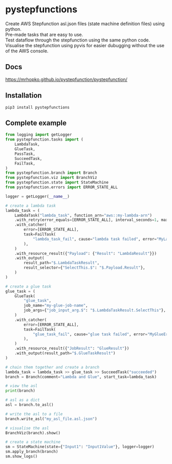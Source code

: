 # pystepfunctions

Create AWS Stepfunction asl.json files (state machine definition files) using python.  
Pre-made tasks that are easy to use.  
Test dataflow through the stepfunction using the same python code.  
Visualise the stepfunction using pyvis for easier dubugging without the use of the AWS console.  

## Docs

https://mrhopko.github.io/pystepfunction/pystepfunction/

## Installation
```
pip3 install pystepfunctions
```

## Complete example
```python
from logging import getLogger
from pystepfunction.tasks import (
    LambdaTask,
    GlueTask,
    PassTask,
    SucceedTask,
    FailTask,
)
from pystepfunction.branch import Branch
from pystepfunction.viz import BranchViz
from pystepfunction.state import StateMachine
from pystepfunction.errors import ERROR_STATE_ALL

logger = getLogger(__name__)

# create a lambda task
lambda_task = (
    LambdaTask("lambda_task", function_arn="aws::my-lambda-arn")
    .with_retry(error_equals=[ERROR_STATE_ALL], interval_seconds=1, max_attempts=3)
    .with_catcher(
        error=[ERROR_STATE_ALL],
        task=FailTask(
            "lambda_task_fail", cause="lambda task failed", error="MyLambdaError"
        ),
    )
    .with_resource_result({"Payload": {"Result": "LambdaResult"}})
    .with_output(
        result_path="$.LambdaTaskResult",
        result_selector={"SelectThis.$": "$.Payload.Result"},
    )
)

# create a glue task
glue_task = (
    GlueTask(
        "glue_task",
        job_name="my-glue-job-name",
        job_args={"job_input_arg.$": "$.LambdaTaskResult.SelectThis"},
    )
    .with_catcher(
        error=[ERROR_STATE_ALL],
        task=FailTask(
            "glue_task_fail", cause="glue task failed", error="MyGlueError"
        ),
    )
    .with_resource_result({"JobResult": "GlueResult"})
    .with_output(result_path="$.GlueTaskResult")
)

# chain them together and create a branch
lambda_task = lambda_task >> glue_task >> SucceedTask("succeeded")
branch = Branch(comment="Lambda and Glue", start_task=lambda_task)

# view the asl
print(branch)

# asl as a dict
asl = branch.to_asl()

# write the asl to a file
branch.write_asl("my_asl_file.asl.json")

# visualise the asl
BranchViz(branch).show()

# create a state machine
sm = StateMachine(state={"Input1": "Input1Value"}, logger=logger)
sm.apply_branch(branch)
sm.show_logs()
```
